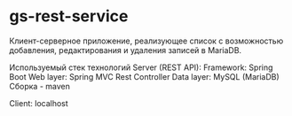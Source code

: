 # gs-rest-service
Клиент-серверное приложение, реализующее список с возможностью добавления, редактирования и удаления записей в MariaDB.

Используемый стек технологий
Server (REST API):
 Framework: Spring Boot
 Web layer: Spring MVC Rest Controller
 Data layer: MySQL (MariaDB)
 Сборка - maven

Client:
 localhost

